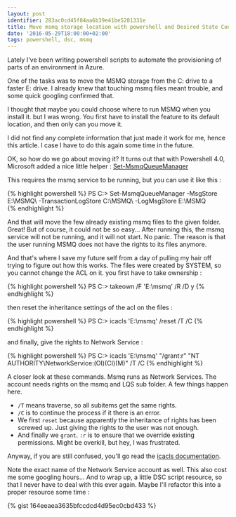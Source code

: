 ```yaml
---
layout: post
identifier: 283ac0cd45f84aa6b39e41be5281331e
title: Move msmq storage location with powershell and Desired State Configuration
date: '2016-05-29T18:00:00+02:00'
tags: powershell, dsc, msmq
---
```


Lately I've been writing powershell scripts to automate the provisioning of parts of an environment in Azure.

One of the tasks was to move the MSMQ storage from the C: drive to a faster E: drive. I already knew that touching msmq files meant trouble, and some quick googling confirmed that.

I thought that maybe you could choose where to run MSMQ when you install it. but I was wrong. You first have to install the feature to its default location, and then only can you move it.

I did not find any complete information that just made it work for me, hence this article. I case I have to do this again some time in the future.

OK, so how do we go about moving it?
It turns out that with Powershell 4.0, Microsoft added a nice little helper : [Set-MsmqQueueManager]("https://technet.microsoft.com/en-us/library/dn391736.aspx")

This requires the msmq service to be running, but you can use it like this :

{% highlight powershell %}
PS C:\> Set-MsmqQueueManager -MsgStore E:\MSMQ\ -TransactionLogStore C:\MSMQ\ -LogMsgStore E:\MSMQ\
{% endhighlight %}

And that will move the few already existing msmq files to the given folder. Great! But of course, it could not be so easy...
After running this, the msmq service will not be running, and it will not start. No panic. The reason is that the user running MSMQ does not have the rights to its files anymore.

And that's where I save my future self from a day of pulling my hair off trying to figure out how this works.
The files were created by SYSTEM, so you cannot change the ACL on it.
you first have to take ownership :

{% highlight powershell %}
PS C:\> takeown /F 'E:\msmq' /R /D y
{% endhighlight %}

then reset the inheritance settings of the acl on the files :

{% highlight powershell %}
PS C:\> icacls 'E:\msmq' /reset /T /C
{% endhighlight %}

and finally, give the rights to Network Service :

{% highlight powershell %}
PS C:\> icacls 'E:\msmq' "/grant:r" "NT AUTHORITY\NetworkService:(OI)(CI)(M)" /T /C
{% endhighlight %}

A closer look at these commands. Msmq runs as Network Services. The account needs rights on the msmq and LQS sub folder. A few things happen here.

- `/T` means traverse, so all subitems get the same rights.
- `/C` is to continue the process if it there is an error.
- We first `reset` because apparently the inheritance of rights has been screwed up. Just giving the rights to the user was not enough.
- And finally we `grant`. `:r` is to ensure that we override existing permissions. Might be overkill, but hey, I was frustrated.

Anyway, if you are still confused, you'll go read the [icacls documentation](https://technet.microsoft.com/en-us/library/cc753525.aspx).

Note the exact name of the Network Service account as well. This also cost me some googling hours...
And to wrap up, a little DSC script resource, so that I never have to deal with this ever again. Maybe I'll refactor this into a proper resource some time :

{% gist 164eeaea3635bfccdcd4d95ec0cbd433 %}
